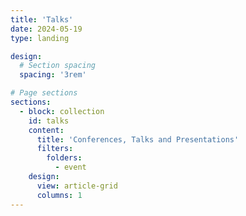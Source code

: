 ```yaml
---
title: 'Talks'
date: 2024-05-19
type: landing

design:
  # Section spacing
  spacing: '3rem'

# Page sections
sections:
  - block: collection
    id: talks
    content:
      title: 'Conferences, Talks and Presentations'
      filters:
        folders:
          - event
    design:
      view: article-grid
      columns: 1
---
```

